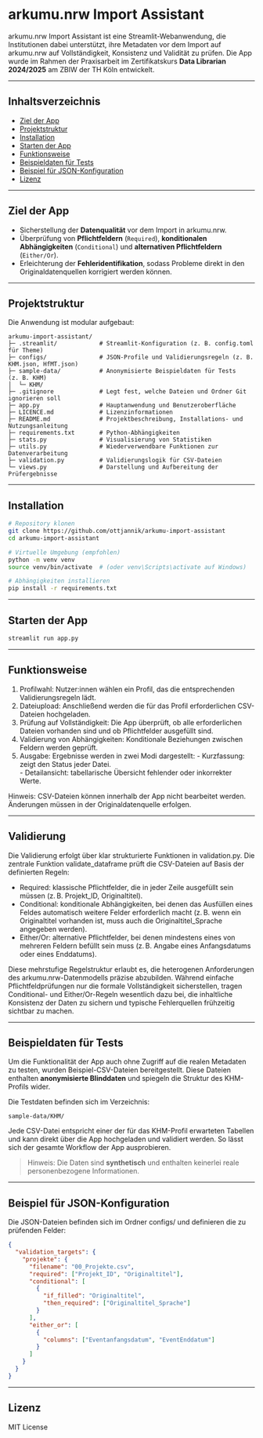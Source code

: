 # arkumu.nrw Import Assistant

arkumu.nrw Import Assistant ist eine Streamlit-Webanwendung, die Institutionen dabei unterstützt, ihre Metadaten vor dem Import auf arkumu.nrw auf Vollständigkeit, Konsistenz und Validität zu prüfen. Die App wurde im Rahmen der Praxisarbeit im Zertifikatskurs **Data Librarian 2024/2025** am ZBIW der TH Köln entwickelt.

---

## Inhaltsverzeichnis

- [Ziel der App](#ziel-der-app)
- [Projektstruktur](#projektstruktur)
- [Installation](#installation)
- [Starten der App](#starten-der-app)
- [Funktionsweise](#funktionsweise)
- [Beispieldaten für Tests](#beispieldaten-für-tests)
- [Beispiel für JSON-Konfiguration](#beispiel-für-json-konfiguration)
- [Lizenz](#lizenz)

---

## Ziel der App

- Sicherstellung der **Datenqualität** vor dem Import in arkumu.nrw.
- Überprüfung von **Pflichtfeldern** (`Required`), **konditionalen Abhängigkeiten** (`Conditional`) und **alternativen Pflichtfeldern** (`Either/Or`).
- Erleichterung der **Fehleridentifikation**, sodass Probleme direkt in den Originaldatenquellen korrigiert werden können.

---

## Projektstruktur

Die Anwendung ist modular aufgebaut:

```
arkumu-import-assistant/
├─ .streamlit/            # Streamlit-Konfiguration (z. B. config.toml für Theme)
├─ configs/               # JSON-Profile und Validierungsregeln (z. B. KHM.json, HfMT.json)
├─ sample-data/           # Anonymisierte Beispieldaten für Tests (z. B. KHM)
│  └─ KHM/
├─ .gitignore             # Legt fest, welche Dateien und Ordner Git ignorieren soll
├─ app.py                 # Hauptanwendung und Benutzeroberfläche
├─ LICENCE.md             # Lizenzinformationen
├─ README.md              # Projektbeschreibung, Installations- und Nutzungsanleitung
├─ requirements.txt       # Python-Abhängigkeiten
├─ stats.py               # Visualisierung von Statistiken
├─ utils.py               # Wiederverwendbare Funktionen zur Datenverarbeitung
├─ validation.py          # Validierungslogik für CSV-Dateien
└─ views.py               # Darstellung und Aufbereitung der Prüfergebnisse
```

---

## Installation

```bash
# Repository klonen
git clone https://github.com/ottjannik/arkumu-import-assistant
cd arkumu-import-assistant

# Virtuelle Umgebung (empfohlen)
python -m venv venv
source venv/bin/activate  # (oder venv\Scripts\activate auf Windows)

# Abhängigkeiten installieren
pip install -r requirements.txt
```

---

## Starten der App
```bash
streamlit run app.py
```

---

## Funktionsweise
1.	Profilwahl: Nutzer:innen wählen ein Profil, das die entsprechenden Validierungsregeln lädt.
2.	Dateiupload: Anschließend werden die für das Profil erforderlichen CSV-Dateien hochgeladen.
3.	Prüfung auf Vollständigkeit: Die App überprüft, ob alle erforderlichen Dateien vorhanden sind und ob Pflichtfelder ausgefüllt sind.
4.	Validierung von Abhängigkeiten: Konditionale Beziehungen zwischen Feldern werden geprüft.
5.	Ausgabe: Ergebnisse werden in zwei Modi dargestellt:
        - Kurzfassung: zeigt den Status jeder Datei.    
        - Detailansicht: tabellarische Übersicht fehlender oder inkorrekter Werte.

Hinweis: CSV-Dateien können innerhalb der App nicht bearbeitet werden. Änderungen müssen in der Originaldatenquelle erfolgen.

---

## Validierung
Die Validierung erfolgt über klar strukturierte Funktionen in validation.py. Die zentrale Funktion validate_dataframe prüft die CSV-Dateien auf Basis der definierten Regeln:
- Required: klassische Pflichtfelder, die in jeder Zeile ausgefüllt sein müssen (z. B. Projekt_ID, Originaltitel).
- Conditional: konditionale Abhängigkeiten, bei denen das Ausfüllen eines Feldes automatisch weitere Felder erforderlich macht (z. B. wenn ein Originaltitel vorhanden ist, muss auch die Originaltitel_Sprache angegeben werden).
- Either/Or: alternative Pflichtfelder, bei denen mindestens eines von mehreren Feldern befüllt sein muss (z. B. Angabe eines Anfangsdatums oder eines Enddatums).

Diese mehrstufige Regelstruktur erlaubt es, die heterogenen Anforderungen des arkumu.nrw-Datenmodells präzise abzubilden. Während einfache Pflichtfeldprüfungen nur die formale Vollständigkeit sicherstellen, tragen Conditional- und Either/Or-Regeln wesentlich dazu bei, die inhaltliche Konsistenz der Daten zu sichern und typische Fehlerquellen frühzeitig sichtbar zu machen.

---

## Beispieldaten für Tests

Um die Funktionalität der App auch ohne Zugriff auf die realen Metadaten zu testen, wurden Beispiel-CSV-Dateien bereitgestellt. Diese Dateien enthalten **anonymisierte Blinddaten** und spiegeln die Struktur des KHM-Profils wider.

Die Testdaten befinden sich im Verzeichnis:
```
sample-data/KHM/
```

Jede CSV-Datei entspricht einer der für das KHM-Profil erwarteten Tabellen und kann direkt über die App hochgeladen und validiert werden. So lässt sich der gesamte Workflow der App ausprobieren.

> Hinweis: Die Daten sind **synthetisch** und enthalten keinerlei reale personenbezogene Informationen.

---

## Beispiel für JSON-Konfiguration

Die JSON-Dateien befinden sich im Ordner configs/ und definieren die zu prüfenden Felder:
```json
{
  "validation_targets": {
    "projekte": {
      "filename": "00_Projekte.csv",
      "required": ["Projekt_ID", "Originaltitel"],
      "conditional": [
        {
          "if_filled": "Originaltitel",
          "then_required": ["Originaltitel_Sprache"]
        }
      ],
      "either_or": [
        {
          "columns": ["Eventanfangsdatum", "EventEnddatum"]
        }
      ]
    }
  }
}
```

--- 

## Lizenz
MIT License
